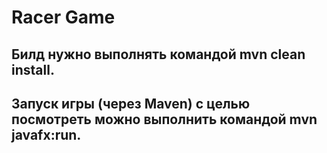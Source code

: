 # Racer Game
## Билд нужно выполнять командой mvn clean install.
## Запуск игры (через Maven) с целью посмотреть можно выполнить командой mvn javafx:run.